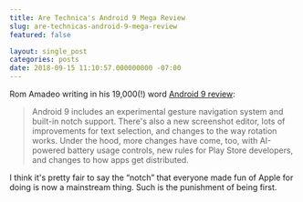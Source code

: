 ```yaml
---
title: Are Technica's Android 9 Mega Review
slug: are-technicas-android-9-mega-review
featured: false

layout: single_post
categories: posts
date: 2018-09-15 11:10:57.000000000 -07:00
---
```


Rom Amadeo writing in his 19,000(!) word [Android 9 review](https://arstechnica.com/gadgets/2018/09/android-9-pie-thoroughly-reviewed/):

>  Android 9 includes an experimental gesture navigation system and built-in notch support. There's also a new screenshot editor, lots of improvements for text selection, and changes to the way rotation works.
> Under the hood, more changes have come, too, with AI-powered battery usage controls, new rules for Play Store developers, and changes to how apps get distributed.

I think it's pretty fair to say the “notch” that everyone made fun of Apple for doing is now a mainstream thing. Such is the punishment of being first.

